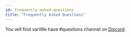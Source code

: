 ```yaml
---
id: frequently-asked-questions
title: "Frequently Asked Questions"
---
```


You will find variWe have #questions channel on [Discord](http://chat.verdaccio.org).